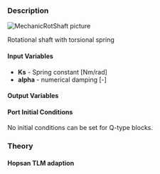 ### Description
![MechanicRotShaft picture](MechanicRotShaft.svg)

Rotational shaft with torsional spring

#### Input Variables
* **Ks** - Spring constant [Nm/rad]
* **alpha** - numerical damping [-]

#### Output Variables

#### Port Initial Conditions
No initial conditions can be set for Q-type blocks.

<!--- ### Tips--->

### Theory
<!---EQUATION --->

#### Hopsan TLM adaption
